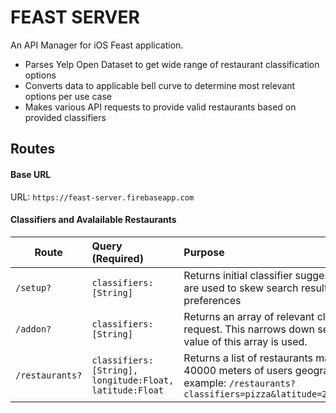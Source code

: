 # FEAST SERVER
An API Manager for iOS Feast application.
* Parses Yelp Open Dataset to get wide range of restaurant classification options
* Converts data to applicable bell curve to determine most relevant options per use case
* Makes various API requests to provide valid restaurants based on provided classifiers

## Routes
#### Base URL
URL: ```https://feast-server.firebaseapp.com```

#### Classifiers and Avalailable Restaurants
| Route                           | Query (Required)               | Purpose                                         |
| -------------                   |:-------------                  | :-------------                                  |
|```/setup?```                    | ```classifiers:[String]```     | Returns initial classifier suggestions to user .These classifiers are used to skew search results in case of specified user preferences |
|```/addon?```                    | ```classifiers:[String]```     | Returns an array of relevant classifiers closely related to the request. This narrows down search critirea. Note: only the first value of this array is used. |
|```/restaurants?```              | ```classifiers:[String], longitude:Float, latitude:Float```     | Returns a list of restaurants matching provided classifiers within 40000 meters of users geographical latitude and longitude. For example: ```/restaurants?classifiers=pizza&latitude=28.5949131&longitude=-81.2204206```|
